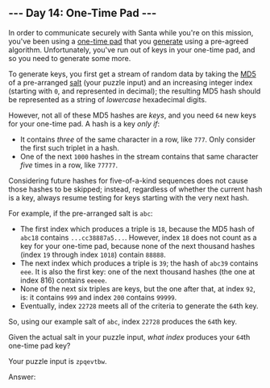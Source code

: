 ## --- Day 14: One-Time Pad ---

In order to communicate securely with Santa while you're on this mission, you've been using a [one-time pad](https://en.wikipedia.org/wiki/One-time_pad) that you [generate](https://en.wikipedia.org/wiki/Security_through_obscurity) using a pre-agreed algorithm. Unfortunately, you've run out of keys in your one-time pad, and so you need to generate some more.

To generate keys, you first get a stream of random data by taking the [MD5](https://en.wikipedia.org/wiki/MD5) of a pre-arranged [salt](<https://en.wikipedia.org/wiki/Salt_(cryptography)>) (your puzzle input) and an increasing integer index (starting with `0`, and represented in decimal); the resulting MD5 hash should be represented as a string of _lowercase_ hexadecimal digits.

However, not all of these MD5 hashes are _keys_, and you need `64` new keys for your one-time pad. A hash is a key _only if_:

- It contains _three_ of the same character in a row, like `777`. Only consider the first such triplet in a hash.
- One of the next `1000` hashes in the stream contains that same character _five_ times in a row, like `77777`.

Considering future hashes for five-of-a-kind sequences does not cause those hashes to be skipped; instead, regardless of whether the current hash is a key, always resume testing for keys starting with the very next hash.

For example, if the pre-arranged salt is `abc`:

- The first index which produces a triple is `18`, because the MD5 hash of `abc18` contains `...cc38887a5...`. However, index `18` does not count as a key for your one-time pad, because none of the next thousand hashes (index `19` through index `1018`) contain `88888`.
- The next index which produces a triple is `39`; the hash of `abc39` contains `eee`. It is also the first key: one of the next thousand hashes (the one at index 816) contains `eeeee`.
- None of the next six triples are keys, but the one after that, at index `92`, is: it contains `999` and index `200` contains `99999`.
- Eventually, index `22728` meets all of the criteria to generate the `64`th key.

So, using our example salt of `abc`, index `22728` produces the `64`th key.

Given the actual salt in your puzzle input, _what index_ produces your `64`th one-time pad key?

Your puzzle input is `zpqevtbw`.

Answer:
